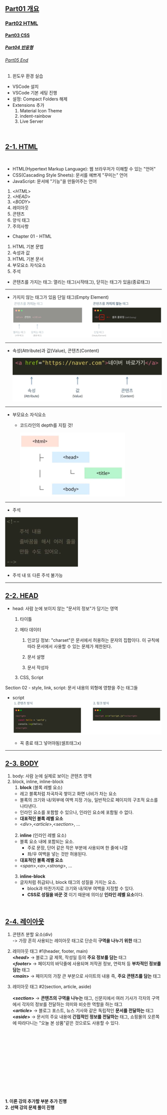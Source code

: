 ## <u>Part01 개요</u>

### <u>Part02 HTML</u>

#### <u>Part03 CSS</u>

##### <u>Part04 반응형</u>

###### <u>Part05 End</u>

1. 윈도우 환경 실습

- VSCode 설치
- VSCode 기본 세팅 진행
- 설정: Compact Folders 해제
- Extensions 추가
  1. Material Icon Theme
  2. indent-rainbow
  3. Live Server

<br>

## <u>2-1. HTML</u>

<br>

- HTML(Hypertext Markup Language): 웹 브라우저가 이해할 수 있는 "언어"
- CSS(Cascading Style Sheets): 문서를 예쁘게 "꾸미는" 언어
- JavaScript: 문서에 "기능"을 만들어주는 언어

1. <_HTML_>
2. <_HEAD_>
3. <_BODY_>
4. 레이아웃
5. 콘텐츠
6. 양식 태그
7. 주의사항

- Chapter 01 - HTML

1. HTML 기본 문법
2. 속성과 값
3. HTML 기본 문서
4. 부모요소 자식요소
5. 주석

- 콘텐츠를 가지는 태그: 열리는 태그(시작태그), 닫히는 태그가 있음(종료태그)

---

- 가지지 않는 태그가 있음 단일 태그(Empty Element)
  ![ex_screenshot](./img/1.PNG)

---

- 속성(Attribute)과 값(Value), 콘텐츠(Content)

  ![ex_screenshot](./img/2.PNG)

---

- 부모요소 자식요소

  - 코드라인의 depth를 지킬 것!

    ![ex_screenshot](./img/3.PNG)

---

- 주석

![ex_screenshot](./img/4.PNG)

- 주석 내 또 다른 주석 불가능

---

## <u>2-2. HEAD</u>

- head: 사람 눈에 보이지 않는 "문서의 정보"가 담기는 영역

  1. 타이틀
  2. 메타 데이터

     1. 인코딩 정보: "charset"은 문서에서 허용하는 문자의 집합이다. 이 규칙에 따라 문서에서 사용할 수 있는 문제가 제한된다.

     2. 문서 설명
     3. 문서 작성자

  3. CSS, Script

Section 02 - style, link, script: 문서 내용의 외형에
영향을 주는 태그들

- script
  ![ex_screenshot](./img/5.PNG)

  - 꼭 종료 태그 넣어야됨(셀프태그x)

---

## <u>2-3. BODY</u>

1. body: 사람 눈에 실제로 보이는 콘텐츠 영역
2. block, inline, inline-block
   <br>
   1. **block** (블록 레벨 요소)
   - 레고 블록처럼 차곡차곡 쌓이고 화면 너비가 차는 요소
   - 블록의 크기와 내/외부에 여백 지정 가능, 일반적으로 페이지의 구조적 요소를 나타낸다.
   - 인라인 요소를 포함할 수 있으나, 인라인 요소에 포함될 수 없다.
   - **대표적인 블록 레벨 요소**
   - <_div_>,<_article_>,<_section_>, ...
     <br>
     <br>
   2. **inline** (인라인 레벨 요소)
   - 블록 요소 내에 포함되는 요소.
     - 주로 문장, 단어 같은 작은 부분에 사용되며 한 줄에 나열
     - 좌/우 여백을 넣는 것만 허용된다.
   - **대표적인 블록 레벨 요소**
   - <_span_>,<_a_>,<_strong_>, ...
     <br>
     <br>
   3. **inline-block**
   - 글자처럼 취급되나, block 태그의 성질을 가지는 요소.
     - block과 마찬가지로 크기와 내/외부 여백을 지정할 수 있다.
     - **CSS로 성질을 바꾼 것** 이기 때문에 의미상 **인라인 레벨 요소**이다.

<br>

## <u>2-4. 레이아웃</u>

1. 콘텐츠 분할 요소(div)
   <br>
   -> 가장 흔히 사용되는 레이아웃 태그로 단순히 **구역을 나누기 위한** 태그
2. 레이아웃 태그 #1(header, footer, main)
   <br>
   **<_head_>** -> 블로그 글 제목, 작성일 등의 **주요 정보를 담는** 태그
   <br>
   **<_footer_>** -> 페이지의 바닥줄에 사용되며 저작권 정보, 연락처 등 **부차적인 정보를 담는** 태그
   <br>
   **<_main_>** -> 페이지의 가장 큰 부분으로 사이트의 내용 즉, **주요 콘텐츠를 담는** 태그
   <br>

3. 레이아웃 태그 #2(section, article, aside)
   <br>  
   **<_section_>** -> **콘텐츠의 구역을 나누는** 태그, 신문지에서 여러 기사가 각자의 구역에서 각자의
   정보를 전달하는 의미와 비슷한 역할을 하는 태그
   <br>
   **<_article_>** -> 블로그 포스트, 뉴스 기사와 같은
   독립적인 **문서를 전달하는** 태그
   <br>
   **<_aside_>** -> 문서의 주요 내용에 **간접적인 정보를 전달하는** 태그, 쇼핑몰의 오른쪽에 따라다니는 "오늘 본 상품"같은
   것으로도 사용할 수 있다.

<br>
<br>
<br>
<br>
<br>
<br>
<br>
<br>
<br>
<br>
<br>
<br>

**1. 이론 강의 추가할 부분 추가 진행** <br>
**2. 선택 강의 문제 풀이 진행**

